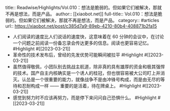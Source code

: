 title:: Readwise/Highlights/Vol.010：想法是脆弱的。但如果它们被解决，那就不再是想法，而是产品。
author:: [[xiaobot.net]]
full-title:: Vol.010：想法是脆弱的。但如果它们被解决，那就不再是想法，而是产品。
category:: #articles
url:: https://xiaobot.net/post/c385d7a9-89eb-4210-80b4-408871b2fa15

- 人们阅读的速度比人们说话的速度快，这意味着在 60 分钟的会议中，在讨论一个问题之前阅读一份备忘录会传达更多的信息。阅读也更容易记忆。 #Highlight #[[2023-03-21]]
- 革命性的技术发布后，曾经的先发优势可能瞬间被拉平 #Highlight #[[2023-03-21]]
- 虽然值得敬佩，小团队别去挑战主航道，除非真的具有雄厚的资金和极其强悍的技术。国产自主内核确实是一个诱人的桂冠，但也很容易被大公司盯上并消灭。认怂是一个很重要的能力，就像战争不是由冲锋号构成，而是由无尽的等待和忍耐构成一样 —— 重要的是活着，待在牌桌上。 #Highlight #[[2023-03-21]]
- 感觉到努力时不应该再努力，而是停下来问问自己恐惧什么。 #Highlight #[[2023-03-21]]
